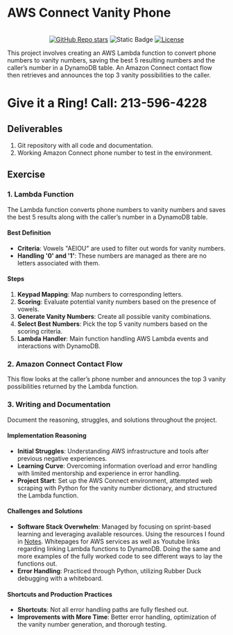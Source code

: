 # AWS Connect Vanity Phone
<br>
<div align="center">
  <a href="https://github.com/Daryland/AWS-Connect"><img alt="GitHub Repo stars" src="https://img.shields.io/github/stars/mfts/papermark"></a>
  <img alt="Static Badge" src="https://img.shields.io/badge/Thanks_for-Stopping_In-blue">
  <a href="https://github.com/mfts/papermark/blob/main/LICENSE"><img alt="License" src="https://img.shields.io/badge/license-AGPLv3-purple"></a>
</div>

This project involves creating an AWS Lambda function to convert phone numbers to vanity numbers, saving the best 5 resulting numbers and the caller’s number in a DynamoDB table. An Amazon Connect contact flow then retrieves and announces the top 3 vanity possibilities to the caller.

# Give it a Ring! Call: 213-596-4228

## Deliverables
1. Git repository with all code and documentation.
2. Working Amazon Connect phone number to test in the environment.

## Exercise

### 1. Lambda Function
The Lambda function converts phone numbers to vanity numbers and saves the best 5 results along with the caller’s number in a DynamoDB table.

#### Best Definition
- **Criteria**: Vowels "AEIOU" are used to filter out words for vanity numbers.
- **Handling '0' and '1'**: These numbers are managed as there are no letters associated with them.

#### Steps
1. **Keypad Mapping**: Map numbers to corresponding letters.
2. **Scoring**: Evaluate potential vanity numbers based on the presence of vowels.
3. **Generate Vanity Numbers**: Create all possible vanity combinations.
4. **Select Best Numbers**: Pick the top 5 vanity numbers based on the scoring criteria.
5. **Lambda Handler**: Main function handling AWS Lambda events and interactions with DynamoDB.

### 2. Amazon Connect Contact Flow
This flow looks at the caller’s phone number and announces the top 3 vanity possibilities returned by the Lambda function.

### 3. Writing and Documentation
Document the reasoning, struggles, and solutions throughout the project.

#### Implementation Reasoning
- **Initial Struggles**: Understanding AWS infrastructure and tools after previous negative experiences.
- **Learning Curve**: Overcoming information overload and error handling with limited mentorship and experience in error handling.
- **Project Start**: Set up the AWS Connect environment, attempted web scraping with Python for the vanity number dictionary, and structured the Lambda function.

#### Challenges and Solutions
- **Software Stack Overwhelm**: Managed by focusing on sprint-based learning and leveraging available resources. Using the resources I found in [Notes](/notes.txt). Whitepages for AWS services as well as Youtube links regarding linking Lambda functions to DynamoDB. Doing the same and more examples of the fully worked code to see different ways to lay the functions out. 
- **Error Handling**: Practiced through Python, utilizing Rubber Duck debugging with a whiteboard.

#### Shortcuts and Production Practices
- **Shortcuts**: Not all error handling paths are fully fleshed out. 
- **Improvements with More Time**: Better error handling, optimization of the vanity number generation, and thorough testing.